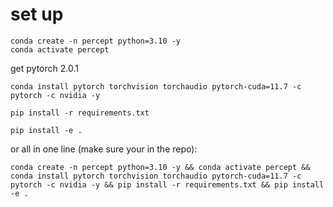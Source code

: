 # set up
```
conda create -n percept python=3.10 -y
conda activate percept
```
get pytorch 2.0.1
```
conda install pytorch torchvision torchaudio pytorch-cuda=11.7 -c pytorch -c nvidia -y
```
```
pip install -r requirements.txt
```
```
pip install -e .
```

or all in one line (make sure your in the repo):
```
conda create -n percept python=3.10 -y && conda activate percept && conda install pytorch torchvision torchaudio pytorch-cuda=11.7 -c pytorch -c nvidia -y && pip install -r requirements.txt && pip install -e .
```
